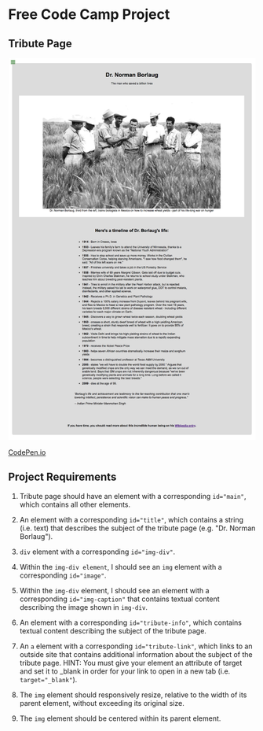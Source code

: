 # Free Code Camp Project
## Tribute Page

![Tribute Page](images/FCC%20Tribute%20Page.png)

[CodePen.io](https://codepen.io/careychua/pen/PoPeLrB)


## Project Requirements
1. Tribute page should have an element with a corresponding ```id="main"```, which contains all other elements.
   
2. An element with a corresponding ```id="title"```, which contains a string (i.e. text) that describes the subject of the tribute page (e.g. "Dr. Norman Borlaug").
   
3. ```div``` element with a corresponding ```id="img-div"```.
   
4. Within the ```img-div element```, I should see an ```img``` element with a corresponding ```id="image"```.
   
5. Within the ```img-div``` element, I should see an element with a corresponding ```id="img-caption"``` that contains textual content describing the image shown in ```img-div```.

6.  An element with a corresponding ```id="tribute-info"```, which contains textual content describing the subject of the tribute page.
   
7.  An ```a``` element with a corresponding ```id="tribute-link"```, which links to an outside site that contains additional information about the subject of the tribute page. HINT: You must give your element an attribute of target and set it to _blank in order for your link to open in a new tab (i.e. ```target="_blank"```).

8.  The ```img``` element should responsively resize, relative to the width of its parent element, without exceeding its original size.

9.  The ```img``` element should be centered within its parent element.

